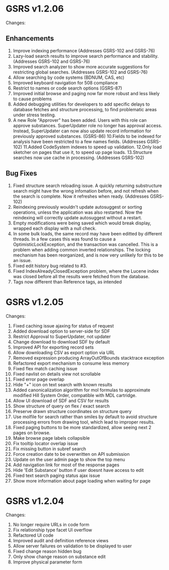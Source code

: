 GSRS v1.2.06
============

Changes:

Enhancements
------------
1. Improve indexing performance (Addresses GSRS-102 and GSRS-76)
2. Lazy-load search results to improve search performance
   and stability. (Addresses GSRS-102 and GSRS-76)
3. Improved search analyzer to show more accurate suggestions
   for restricting global searches. (Addresses GSRS-102 and GSRS-76)
4. Allow searching by code systems (BDNUM, CAS, etc)
5. Improved keyboard navigation for 508 compliance
6. Restrict to names or code search options (GSRS-87)
7. Improved initial browse and paging now far more robust
   and less likely to cause problems
8. Added debugging utilities for developers to add specific
   delays to database fetches and structure processing,
   to find problematic areas under stress testing.
9. A new Role "Approver" has been added. Users with this role
   can approve substances. SuperUpdater role no longer has
   approval access. Instead, SuperUpdater can now also
   update record information for previously approved
   substances. (GSRS-86)
10.Fields to be indexed for analysis have been restricted
   to a few names fields. (Addresses GSRS-102)
11.Added CodeSystem indexes to speed up validation.
12.Only load sketcher on pages that use it, to speed up
   page loads.
13.Structure searches now use cache in processing. (Addresses GSRS-102)

Bug Fixes
---------
1. Fixed structure search reloading issue. A quickly 
   returning substructure search might have the wrong
   infomation before, and not refresh when the search
   is complete. Now it refreshes when ready. (Addresses GSRS-102)
2. Reindexing previously wouldn't update autosuggest
   or sorting operations, unless the application was
   also restarted. Now the reindexing will correctly update autosuggest
   without a restart.
3. Empty modifications were being saved which would break display,
   wrapped each display with a null check.
4. In some bulk loads, the same record may have been 
   editted by different threads. In a few cases this
   was found to cause a OptimisticLockException, and
   the transaction was cancelled.  This is a problem
   when adding common inverted relationships. The 
   locking mechanism has been reorganized, and is now
   very unlikely for this to be an issue.
5. Fixed edit history bug related to #3.
6. Fixed IndexAlreadyClosedException problem, where
   the Lucene index was closed before all the
   results were fetched from the database.
7. Tags now different than Reference tags, as intended
 

GSRS v1.2.05
============

Changes:

1. Fixed caching issue ajaxing for status of request
2. Added download option to server-side for SDF
3. Restrict Approval to SuperUpdater, not updater
4. Change download to download SDF by default
5. Improved API for exporting record sets
6. Allow downloading CSV as export option via URL
7. Removed expression producing ArrayOutOfBounds 
   stacktrace exception
8. Refactored export mechanism to consume less memory
9. Fixed flex match caching issue
10. Fixed navlist on details view not scrollable
11. Fixed error page overlap
12. Hide "+" icon on text search with known results
13. Added canonicalization algorithm for mol formulas
    to approximate modified Hill System Order, 
    compatible with MDL cartridge.
14. Allow UI download of SDF and CSV for results
15. Show structure of query on flex / exact search
16. Preserve drawn structure coordinates on structure 
    query
17. Use molfile for search rather than smiles by default
    to avoid structure processing errors from drawing
    tool, which lead to improper results.
18. Fixed paging buttons to be more standardized, allow
    seeing next 2 pages on browse.
19. Make browse page labels collapsible
20. Fix tooltip locator overlap issue
21. Fix missing button in subref search
22. Force creation date to be overwritten on API submission
23. Update on the user admin page to show the top menu
24. Add navigation link for most of the response pages
25. Hide 'Edit Substance' button if user doesnt have access to edit
26. Fixed text search paging status ajax issue
27. Show more information about page loading when waiting for page


GSRS v1.2.04
============

Changes:

1. No longer require URLs in code form
2. Fix relationship type facet UI overflow
3. Refactored UI code
4. Improved audit and definition reference views
5. Allow server failures on validation to be displayed to user
6. Fixed change reason hidden bug
7. Only show change reason on substance edit
8. Improve physical parameter form
